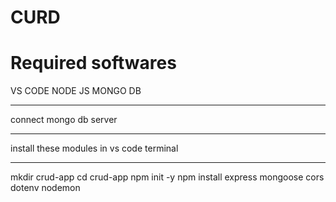 # CURD
# Required softwares
VS CODE
NODE JS
MONGO DB
*************
connect mongo db server
*************
install these modules in vs code terminal
*************
mkdir crud-app
cd crud-app
npm init -y
npm install express mongoose cors dotenv nodemon
